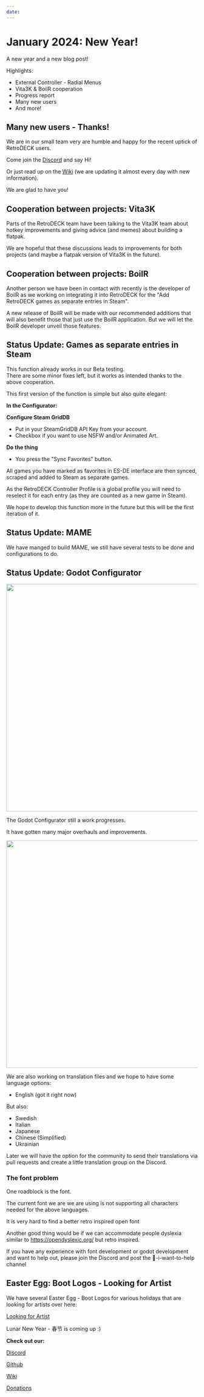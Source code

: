 ```yaml
---
date:
---
```


# January 2024: New Year!

A new year and a new blog post!

Highlights:

- External Controller - Radial Menus
- Vita3K & BoilR cooperation
- Progress report
- Many new users
- And more!


<!-- more -->


## Many new users - Thanks!

We are in our small team very are humble and happy for the recent uptick of RetroDECK users.

Come join the [Discord](https://discord.gg/Dz3szYsP8g) and say Hi!

Or just read up on the [Wiki](https://retrodeck.readthedocs.io/en/latest/) (we are updating it almost every day with new information).

We are glad to have you!

## Cooperation between projects: Vita3K

Parts of the RetroDECK team have been talking to the Vita3K team about hotkey improvements and giving advice (and memes) about building a flatpak.

We are hopeful that these discussions leads to improvements for both projects (and maybe a flatpak version of Vita3K in the future).

## Cooperation between projects: BoilR

Another person we have been in contact with recently is the developer of BoilR as we working on integrating it into RetroDECK for the "Add RetroDECK games as separate entries in Steam".

A new release of BoilR will be made with our recommended additions that will also benefit those that just use the BoilR application. But we will let the BoilR developer unveil those features.

##  Status Update: Games as separate entries in Steam

This function already works in our Beta testing. <br>
There are some minor fixes left, but it works as intended thanks to the above cooperation.

This first version of the function is simple but also quite elegant:

**In the Configurator:**

**Configure Steam GridDB**
- Put in your SteamGridDB API Key from your account.
- Checkbox if you want to use NSFW and/or Animated Art.

**Do the thing**
- You press the "Sync Favorites" button.

All games you have marked as favorites in ES-DE interface are then synced, scraped and added to Steam as separate games.

As the RetroDECK Controller Profile is a global profile you will need to reselect it for each entry (as they are counted as a new game in Steam).

We hope to develop this function more in the future but this will be the first iteration of it.

## Status Update: MAME

We have manged to build MAME, we still have several tests to be done and configurations to do.


## Status Update: Godot Configurator


<img src="../../../januari-2024-1.webp" width="600">

The Godot Configurator still a work progresses.

It have gotten many major overhauls and improvements.

<img src="../../../januari-2024-2.webp" width="600">

We are also working on translation files and we hope to have some language options:

- English (got it right now)

But also:

- Swedish
- Italian
- Japanese
- Chinese (Simplified)
- Ukrainian

Later we will have the option for the community to send their translations via pull requests and create a little translation group on the Discord.


### The font problem

One roadblock is the font.

The current font we are we are using is not supporting all characters needed for the above languages.

It is very hard to find a better retro inspired open font

Another good thing would be if we can accommodate people dyslexia similar to https://opendyslexic.org/ but retro inspired.

If you have any experience with font development or godot development and want to help out, please join the Discord and post the 💙-i-want-to-help channel

## Easter Egg: Boot Logos - Looking for Artist

We have several Easter Egg - Boot Logos for various holidays that are looking for artists over here:

[Looking for Artist](https://retrodeck.readthedocs.io/en/latest/wiki_about/boot-logos/)

Lunar New Year - 春节 is coming up :)



**Check out our:**

[Discord](https://discord.gg/Dz3szYsP8g)

[Github](https://github.com/XargonWan/RetroDECK)

[Wiki](https://github.com/XargonWan/RetroDECK/wiki)

[Donations](https://retrodeck.readthedocs.io/en/latest/wiki_about/donations-licenses/)
